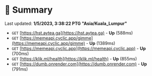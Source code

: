 # 📖 Summary
Last updated: **1/5/2023, 3:38:22 PTG "Asia/Kuala_Lumpur"**

- `GET` [https://hst.aytea.ga](https://hst.aytea.ga) - **Up** (588ms)
- `GET` [https://memeapi.cyclic.app/gimme](https://memeapi.cyclic.app/gimme) - **Up** (1389ms)
- `GET` [https://memeapi.cyclic.app](https://memeapi.cyclic.app) - **Up** (700ms)
- `GET` [https://klik.ml/health](https://klik.ml/health) - **Up** (855ms)
- `GET` [https://dumb.onrender.com](https://dumb.onrender.com) - **Up** (791ms)
